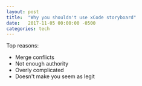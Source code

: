 ```yaml
---
layout: post
title:  "Why you shouldn't use xCode storyboard"
date:   2017-11-05 00:00:00 -0500
categories: tech
---
```


Top reasons:

* Merge conflicts
* Not enough authority
* Overly complicated
* Doesn't make you seem as legit